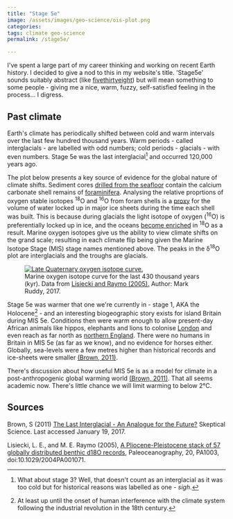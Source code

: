 ```yaml
---
title: "Stage 5e"
image: /assets/images/geo-science/ois-plot.png
categories: 
tags: climate geo-science
permalink: /stage5e/

---
```


I've spent a large part of my career thinking and working on recent Earth history. I decided to give a nod to this in my website's title. 'Stage5e' sounds suitably abstract (like [fivethirtyeight](https://fivethirtyeight.com/)) but will mean something to some people - giving me a nice, warm, fuzzy, self-satisfied feeling in the process... I digress.

## Past climate 

Earth's climate has periodically shifted between cold and warm intervals over the last few hundred thousand years. Warm periods - called interglacials - are labelled with odd numbers; cold periods - glacials - with even numbers. Stage 5e was the last interglacial[^stage3-fn] and occurred 120,000 years ago. 

The plot below presents a key source of evidence for the global nature of climate shifts. Sediment cores [drilled from the seafloor](http://www.odplegacy.org/) contain the calcium carbonate shell remains of [foraminifera](https://en.wikipedia.org/wiki/Foraminifera). Analysing the relative proprtions of oxygen stable isotopes <sup>18</sup>O and <sup>16</sup>O from foram shells is a [proxy](https://en.wikipedia.org/wiki/Proxy_(climate)) for the volume of water locked up in major ice sheets during the time each shell was built. This is because during glacials the light isotope of oxygen (<sup>16</sup>O) is preferentially locked up in ice, and the oceans [become enriched](http://earthobservatory.nasa.gov/Features/Paleoclimatology_OxygenBalance/) in <sup>18</sup>O as a result. Marine oxygen isotopes give us the ability to view climate shifts on the grand scale; resulting in each climate flip being given the Marine Isotope Stage (MIS) stage names mentioned above. The peaks in the &delta;<sup>18</sup>O plot are interglacials and the troughs are glacials. 

<figure class="align-centre">
  <a href="{{ site.url }}{{ site.baseurl }}/assets/images/geo-science/ois-plot.png"><img src="{{ site.url }}{{ site.baseurl }}/assets/images/geo-science/ois-plot.png" alt="Late Quaternary oxygen isotope curve."></a>
  <figcaption>Marine oxygen isotope curve for the last 430 thousand years (kyr). Data from <a href="http://www.lorraine-lisiecki.com/stack.html" target="_blank">Lisiecki and Raymo (2005).</a> Author: Mark Ruddy, 2017.</figcaption>
</figure> 

Stage 5e was warmer that one we're currently in - stage 1, AKA the Holocene[^temp-fn] - and an interesting biogeographic story exists for island Britain during MIS 5e. Conditions then were warm enough to allow present-day African animals like hippos, elephants and lions to colonise [London](http://london-nerc-dtp.org/2016/02/10/a-past-paradise-in-central-london/) and even reach as far north as [northern England](https://doi.pangaea.de/10.1594/PANGAEA.64382). There were no humans in Britain in MIS 5e (as far as we know), and no evidence for horses either. Globally, sea-levels were a few metres higher than historical records and ice-sheets were smaller <a href="#sources">(Brown, 2011)</a>.

There's discussion about how useful MIS 5e is as a model for climate in a post-anthropogenic global warming world <a href="#sources">(Brown, 2011)</a>. That all seems academic now. There's little chance we will limit warming to below 2&deg;C.


[^stage3-fn]: What about stage 3? Well, that doesn't count as an interglacial as it was too cold but for historical reasons was labelled as one - *sigh*.

[^temp-fn]: At least up until the onset of human interference with the climate system following the industrial revolution in the 18th century.



## Sources

Brown, S (2011) <a href="https://www.skepticalscience.com/LIG1-0706.html" target="_blank">The Last Interglacial - An Analogue for the Future?</a> Skeptical Science. Last accessed January 19, 2017.

Lisiecki, L. E., and M. E. Raymo (2005), <a href="http://www.lorraine-lisiecki.com/LisieckiRaymo2005.pdf" target="_blank">A Pliocene-Pleistocene stack of 57 globally distributed benthic d18O records</a>, Paleoceanography, 20, PA1003, doi:10.1029/2004PA001071.



